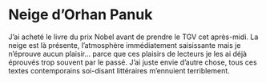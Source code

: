 # Neige d’Orhan Panuk

J’ai acheté le livre du prix Nobel avant de prendre le TGV cet après-midi. La neige est là présente, l’atmosphère immédiatement saisissante mais je n’éprouve aucun plaisir… parce que ces plaisirs de lecteurs je les ai déjà éprouvés trop souvent par le passé. J’ai juste envie d’autre chose, tous ces textes contemporains soi-disant littéraires m’ennuient terriblement.